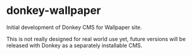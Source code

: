 # donkey-wallpaper
Initial development of Donkey CMS for Wallpaper site.

This is not really designed for real world use yet, future versions will be released with Donkey as a separately installable CMS.
